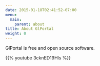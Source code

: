 ```yaml
---
date: 2015-01-18T02:41:52-07:00
menu:
  main:
    parent: about
title: About GlPortal
weight: 0
---
```

GlPortal is free and open source software.

{{% youtube 3cknED19Hls %}}

